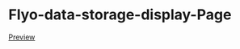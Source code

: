 # Flyo-data-storage-display-Page

[Preview](http://htmlpreview.github.io/?https://github.com/jayanthkrishna/Flyo-data-storage-display-Page/blob/master/index.html)
